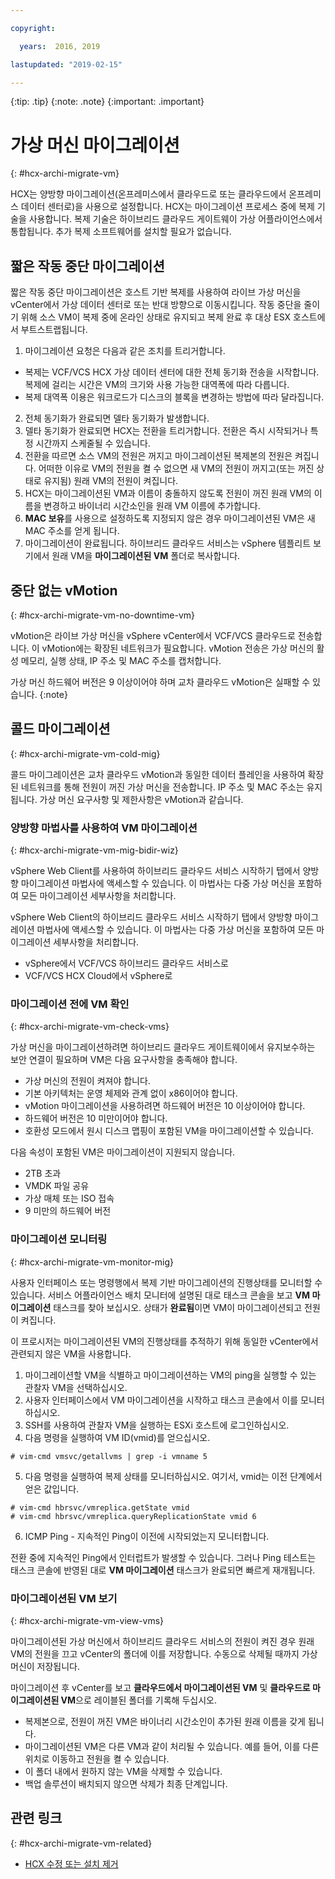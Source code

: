 ```yaml
---

copyright:

  years:  2016, 2019

lastupdated: "2019-02-15"

---
```


{:tip: .tip}
{:note: .note}
{:important: .important}

# 가상 머신 마이그레이션
{: #hcx-archi-migrate-vm}

HCX는 양방향 마이그레이션(온프레미스에서 클라우드로 또는 클라우드에서 온프레미스 데이터 센터로)을 사용으로 설정합니다. HCX는 마이그레이션 프로세스 중에 복제 기술을 사용합니다. 복제 기술은 하이브리드 클라우드 게이트웨이 가상 어플라이언스에서 통합됩니다. 추가 복제 소프트웨어를 설치할 필요가 없습니다.

## 짧은 작동 중단 마이그레이션

짧은 작동 중단 마이그레이션은 호스트 기반 복제를 사용하여 라이브 가상 머신을 vCenter에서 가상 데이터 센터로 또는 반대 방향으로 이동시킵니다. 작동 중단을 줄이기 위해 소스 VM이 복제 중에 온라인 상태로 유지되고 복제 완료 후 대상 ESX 호스트에서 부트스트랩됩니다.

1. 마이그레이션 요청은 다음과 같은 조치를 트리거합니다.
  * 복제는 VCF/VCS HCX 가상 데이터 센터에 대한 전체 동기화 전송을 시작합니다. 복제에 걸리는 시간은 VM의 크기와 사용 가능한 대역폭에 따라 다릅니다.
  * 복제 대역폭 이용은 워크로드가 디스크의 블록을 변경하는 방법에 따라 달라집니다.
2. 전체 동기화가 완료되면 델타 동기화가 발생합니다.
3. 델타 동기화가 완료되면 HCX는 전환을 트리거합니다. 전환은 즉시 시작되거나 특정 시간까지 스케줄될 수 있습니다.
4. 전환을 따르면 소스 VM의 전원은 꺼지고 마이그레이션된 복제본의 전원은 켜집니다. 어떠한 이유로 VM의 전원을 켤 수 없으면 새 VM의 전원이 꺼지고(또는 꺼진 상태로 유지됨) 원래 VM의 전원이 켜집니다.
5. HCX는 마이그레이션된 VM과 이름이 충돌하지 않도록 전원이 꺼진 원래 VM의 이름을 변경하고 바이너리 시간소인을 원래 VM 이름에 추가합니다.
6. **MAC 보유**를 사용으로 설정하도록 지정되지 않은 경우 마이그레이션된 VM은 새 MAC 주소를 얻게 됩니다.
7. 마이그레이션이 완료됩니다. 하이브리드 클라우드 서비스는 vSphere 템플리트 보기에서 원래 VM을 **마이그레이션된 VM** 폴더로 복사합니다.

## 중단 없는 vMotion
{: #hcx-archi-migrate-vm-no-downtime-vm}

vMotion은 라이브 가상 머신을 vSphere vCenter에서 VCF/VCS 클라우드로 전송합니다. 이 vMotion에는 확장된 네트워크가 필요합니다. vMotion 전송은 가상 머신의 활성 메모리, 실행 상태, IP 주소 및 MAC 주소를 캡처합니다.

가상 머신 하드웨어 버전은 9 이상이어야 하며 교차 클라우드 vMotion은 실패할 수 있습니다.
{:note}

## 콜드 마이그레이션
{: #hcx-archi-migrate-vm-cold-mig}

콜드 마이그레이션은 교차 클라우드 vMotion과 동일한 데이터 플레인을 사용하여 확장된 네트워크를 통해 전원이 꺼진 가상 머신을 전송합니다. IP 주소 및 MAC 주소는 유지됩니다. 가상 머신 요구사항 및 제한사항은 vMotion과 같습니다.

### 양방향 마법사를 사용하여 VM 마이그레이션
{: #hcx-archi-migrate-vm-mig-bidir-wiz}

vSphere Web Client를 사용하여 하이브리드 클라우드 서비스 시작하기 탭에서 양방향 마이그레이션 마법사에 액세스할 수 있습니다. 이 마법사는 다중 가상 머신을 포함하여 모든 마이그레이션 세부사항을 처리합니다.

vSphere Web Client의 하이브리드 클라우드 서비스 시작하기 탭에서 양방향 마이그레이션 마법사에 액세스할 수 있습니다. 이 마법사는 다중 가상 머신을 포함하여 모든 마이그레이션 세부사항을 처리합니다.
* vSphere에서 VCF/VCS 하이브리드 클라우드 서비스로
* VCF/VCS HCX Cloud에서 vSphere로

### 마이그레이션 전에 VM 확인
{: #hcx-archi-migrate-vm-check-vms}

가상 머신을 마이그레이션하려면 하이브리드 클라우드 게이트웨이에서 유지보수하는 보안 연결이 필요하며 VM은 다음 요구사항을 충족해야 합니다.
* 가상 머신의 전원이 켜져야 합니다.
* 기본 아키텍처는 운영 체제와 관계 없이 x86이어야 합니다.
* vMotion 마이그레이션을 사용하려면 하드웨어 버전은 10 이상이어야 합니다.
* 하드웨어 버전은 10 미만이어야 합니다.
* 호환성 모드에서 원시 디스크 맵핑이 포함된 VM을 마이그레이션할 수 있습니다.

다음 속성이 포함된 VM은 마이그레이션이 지원되지 않습니다.
* 2TB 초과
* VMDK 파일 공유
* 가상 매체 또는 ISO 접속
* 9 미만의 하드웨어 버전

### 마이그레이션 모니터링
{: #hcx-archi-migrate-vm-monitor-mig}

사용자 인터페이스 또는 명령행에서 복제 기반 마이그레이션의 진행상태를 모니터할 수 있습니다. 서비스 어플라이언스 배치 모니터에 설명된 대로 태스크 콘솔을 보고 **VM 마이그레이션** 태스크를 찾아 보십시오. 상태가 **완료됨**이면 VM이 마이그레이션되고 전원이 켜집니다.

이 프로시저는 마이그레이션된 VM의 진행상태를 추적하기 위해 동일한 vCenter에서 관련되지 않은 VM을 사용합니다.

1. 마이그레이션할 VM을 식별하고 마이그레이션하는 VM의 ping을 실행할 수 있는 관찰자 VM을 선택하십시오.
2. 사용자 인터페이스에서 VM 마이그레이션을 시작하고 태스크 콘솔에서 이를 모니터하십시오.
3. SSH를 사용하여 관찰자 VM을 실행하는 ESXi 호스트에 로그인하십시오.
4. 다음 명령을 실행하여 VM ID(vmid)를 얻으십시오.

  ```
  # vim-cmd vmsvc/getallvms | grep -i vmname 5
  ```

5. 다음 명령을 실행하여 복제 상태를 모니터하십시오. 여기서, vmid는 이전 단계에서 얻은 값입니다.

  ```
  # vim-cmd hbrsvc/vmreplica.getState vmid
  # vim-cmd hbrsvc/vmreplica.queryReplicationState vmid 6
  ```

6. ICMP Ping - 지속적인 Ping이 이전에 시작되었는지 모니터합니다.

전환 중에 지속적인 Ping에서 인터럽트가 발생할 수 있습니다. 그러나 Ping 테스트는 태스크 콘솔에 반영된 대로 **VM 마이그레이션** 태스크가 완료되면 빠르게 재개됩니다.

### 마이그레이션된 VM 보기
{: #hcx-archi-migrate-vm-view-vms}

마이그레이션된 가상 머신에서 하이브리드 클라우드 서비스의 전원이 켜진 경우 원래 VM의 전원을 끄고 vCenter의 폴더에 이를 저장합니다. 수동으로 삭제될 때까지 가상 머신이 저장됩니다.

마이그레이션 후 vCenter를 보고 **클라우드에서 마이그레이션된 VM** 및 **클라우드로 마이그레이션된 VM**으로 레이블된 폴더를 기록해 두십시오.
* 복제본으로, 전원이 꺼진 VM은 바이너리 시간소인이 추가된 원래 이름을 갖게 됩니다.
* 마이그레이션된 VM은 다른 VM과 같이 처리될 수 있습니다. 예를 들어, 이를 다른 위치로 이동하고 전원을 켤 수 있습니다.
* 이 폴더 내에서 원하지 않는 VM을 삭제할 수 있습니다.
* 백업 솔루션이 배치되지 않으면 삭제가 최종 단계입니다.

## 관련 링크
{: #hcx-archi-migrate-vm-related}

* [HCX 수정 또는 설치 제거](/docs/services/vmwaresolutions/archiref/hcx-archi?topic=vmware-solutions-hcx-archi-mod-uninstall)
